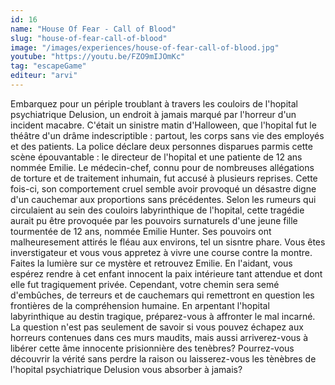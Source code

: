 ```yaml
---
id: 16
name: "House Of Fear - Call of Blood"
slug: "house-of-fear-call-of-blood"
image: "/images/experiences/house-of-fear-call-of-blood.jpg"
youtube: "https://youtu.be/FZO9mIJOmKc"
tag: "escapeGame"
editeur: "arvi"
---
```


Embarquez pour un périple troublant à travers les couloirs de l'hopital psychiatrique Delusion, un endroit à jamais marqué par l'horreur d'un incident macabre. C'était un sinistre matin d'Halloween, que l'hopital fut le théâtre d'un drâme indescriptible : partout, les corps sans vie des employés et des patients. La police déclare deux personnes disparues parmis cette scène épouvantable : le directeur de l'hopital et une patiente de 12 ans nommée Emilie. Le médecin-chef, connu pour de nombreuses allégations de torture et de traitement inhumain, fut accusé à plusieurs reprises. Cette fois-ci, son comportement cruel semble avoir provoqué un désastre digne d'un cauchemar aux proportions sans précédentes. Selon les rumeurs qui circulaient au sein des couloirs labyrinthique de l'hopital, cette tragédie aurait pu être provoquée par les pouvoirs surnaturels d'une jeune fille tourmentée de 12 ans, nommée Emilie Hunter. Ses pouvoirs ont malheuresement attirés le fléau aux environs, tel un sisntre phare. Vous êtes inverstigateur et vous vous appretez à vivre une course contre la montre. Faites la lumière sur ce mystère et retrouvez Emilie. En l'aidant, vous espérez rendre à cet enfant innocent la paix intérieure tant attendue et dont elle fut tragiquement privée. Cependant, votre chemin sera semé d'embûches, de terreurs et de cauchemars qui remettront en question les frontières de la compréhension humaine. En arpentant l'hopital labyrinthique au destin tragique, préparez-vous à affronter le mal incarné. La question n'est pas seulement de savoir si vous pouvez échapez aux horreurs contenues dans ces murs maudits, mais aussi arriverez-vous à libérer cette âme innocente prisionnière des tenèbres? Pourrez-vous découvrir la vérité sans perdre la raison ou laisserez-vous les tènèbres de l'hopital psychiatrique Delusion vous absorber à jamais?
